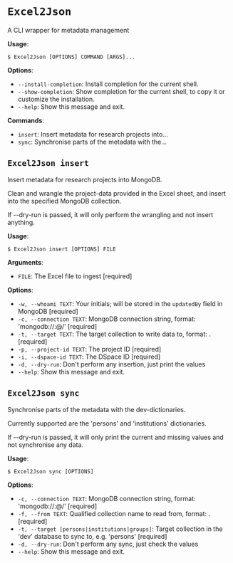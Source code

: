 # `Excel2Json`

A CLI wrapper for metadata management

**Usage**:

```console
$ Excel2Json [OPTIONS] COMMAND [ARGS]...
```

**Options**:

* `--install-completion`: Install completion for the current shell.
* `--show-completion`: Show completion for the current shell, to copy it or customize the installation.
* `--help`: Show this message and exit.

**Commands**:

* `insert`: Insert metadata for research projects into...
* `sync`: Synchronise parts of the metadata with the...

## `Excel2Json insert`

Insert metadata for research projects into MongoDB.

Clean and wrangle the project-data provided in the Excel sheet, and insert
into the specified MongoDB collection.

If --dry-run is passed, it will only perform the wrangling and not insert
anything.

**Usage**:

```console
$ Excel2Json insert [OPTIONS] FILE
```

**Arguments**:

* `FILE`: The Excel file to ingest  [required]

**Options**:

* `-w, --whoami TEXT`: Your initials; will be stored in the `updatedBy` field in MongoDB  [required]
* `-c, --connection TEXT`: MongoDB connection string, format: 'mongodb://<user>:<pass>@<host>/'  [required]
* `-t, --target TEXT`: The target collection to write data to, format: <database>.<collection>  [required]
* `-p, --project-id TEXT`: The project ID  [required]
* `-i, --dspace-id TEXT`: The DSpace ID  [required]
* `-d, --dry-run`: Don't perform any insertion, just print the values
* `--help`: Show this message and exit.

## `Excel2Json sync`

Synchronise parts of the metadata with the dev-dictionaries.

Currently supported are the 'persons' and 'institutions' dictionaries.

If --dry-run is passed, it will only print the current and missing values
and not synchronise any data.

**Usage**:

```console
$ Excel2Json sync [OPTIONS]
```

**Options**:

* `-c, --connection TEXT`: MongoDB connection string, format: 'mongodb://<user>:<pass>@<host>/'  [required]
* `-f, --from TEXT`: Qualified collection name to read from, format: <database>.<collection>  [required]
* `-t, --target [persons|institutions|groups]`: Target collection in the 'dev' database to sync to, e.g. 'persons'  [required]
* `-d, --dry-run`: Don't perform any sync, just check the values
* `--help`: Show this message and exit.
